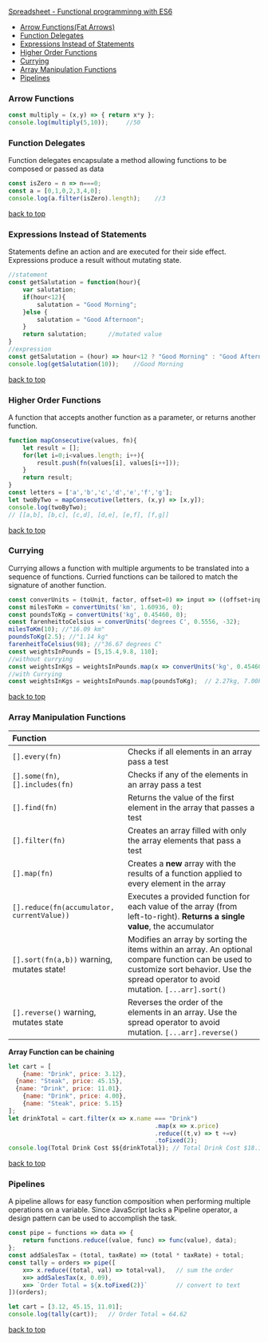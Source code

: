 [Spreadsheet - Functional programminng with ES6](#top)

- [Arrow Functions(Fat Arrows)](#Arrow-Function)
- [Function Delegates](#Function-Delegates)
- [Expressions Instead of Statements](#Expressions-Instead-of-Statements)
- [Higher Order Functions](#Higher-Order-Functions)
- [Currying](#currying)
- [Array Manipulation Functions](#Array-Manipulation-Functions)
- [Pipelines](#Pipelines)

### Arrow Functions

```javascript
const multiply = (x,y) => { return x*y };
console.log(multiply(5,10));     //50
```

### Function Delegates

Function delegates encapsulate a method allowing functions to be composed or passed as data

```javascript
const isZero = n => n===0;
const a = [0,1,0,2,3,4,0];
console.log(a.filter(isZero).length);    //3
```

[back to top](#top)

### Expressions Instead of Statements

Statements define an action and are executed for their side effect. Expressions produce a result without mutating state.

```javascript
//statement
const getSalutation = function(hour){
	var salutation;
	if(hour<12){
		salutation = "Good Morning";
	}else {
		salutation = "Good Afternoon";
	}
	return salutation;      //mutated value
}
//expression
const getSalutation = (hour) => hour<12 ? "Good Morning" : "Good Afternoon";
console.log(getSalutation(10));    //Good Morning
```

[back to top](#top)

### Higher Order Functions

A function that accepts another function as a parameter, or returns another function.

```javascript
function mapConsecutive(values, fn){
	let result = [];
	for(let i=0;i<values.length; i++){
		result.push(fn(values[i], values[i++]));
	}
	return result;
}
const letters = ['a','b','c','d','e','f','g'];
let twoByTwo = mapConsecutive(letters, (x,y) => [x,y]);
console.log(twoByTwo);
// [[a,b], [b,c], [c,d], [d,e], [e,f], [f,g]]
```

[back to top](#top)

### Currying

Currying allows a function with multiple arguments to be translated into a sequence of functions. Curried functions can be tailored to match the signature of another function.

```javascript
const converUnits = (toUnit, factor, offset=0) => input => ((offset+input)*factor).toFixed(2).concat(toUnit);
const milesToKm = convertUnits('km', 1.60936, 0);
const poundsToKg = convertUnits('kg', 0.45460, 0);
const farenheittoCelsius = converUnits('degrees C', 0.5556, -32);
milesToKm(10); //"16.09 km"
poundsToKg(2.5); //"1.14 kg"
farenheitToCelsius(98); //"36.67 degrees C"
const weightsInPounds = [5,15.4,9.8, 110];
//without currying
const weightsInKgs = weightsInPounds.map(x => converUnits('kg', 0.45460, 0)(x));
//with Currying
const weightsInKgs = weightsInPounds.map(poundsToKg);  // 2.27kg, 7.00kg, 4.46kg, 50.01kg
```

[back to top](#top)

### Array Manipulation Functions

| Function ||
| :------------- | :------------- |
|`[].every(fn)` |Checks if all elements in an array pass a test|
|`[].some(fn)`,`[].includes(fn)`|Checks if any of the elements in an array pass a test|
|`[].find(fn)`|Returns the value of the first element in the array that passes a test|
|`[].filter(fn)`|Creates an array filled with only the array elements that pass a test|
|`[].map(fn)`|Creates a **new** array with the results of a function applied to every element in the array|
|`[].reduce(fn(accumulator, currentValue))`|Executes a provided function for each value of the array (from left-to-right). **Returns a single value**, the accumulator|
|`[].sort(fn(a,b))` warning, mutates state!|Modifies an array by sorting the items within an array. An optional compare function can be used to customize sort behavior. Use the spread operator to avoid mutation. `[...arr].sort()`|
|`[].reverse()` warning, mutates state | Reverses the order of the elements in an array. Use the spread operator to avoid mutation. `[...arr].reverse()`|

**Array Function can be chaining**

```javascript
let cart = [
	{name: "Drink", price: 3.12},
  {name: "Steak", price: 45.15},
  {name: "Drink", price: 11.01},
	{name: "Drink", price: 4.00},
	{name: "Steak", price: 5.15}
];
let drinkTotal = cart.filter(x => x.name === "Drink")
										 .map(x => x.price)
										 .reduce((t,v) => t +=v)
										 .toFixed(2);
console.log(Total Drink Cost $${drinkTotal}); // Total Drink Cost $18.13
```

[back to top](#top)

### Pipelines

A pipeline allows for easy function composition when performing multiple operations on a variable. Since JavaScript lacks a Pipeline operator, a design pattern can be used to accomplish the task.

```javascript
const pipe = functions => data => {
	return functions.reduce((value, func) => func(value), data);
};
const addSalesTax = (total, taxRate) => (total * taxRate) + total;
const tally = orders => pipe([
	x=> x.reduce((total, val) => total+val),   // sum the order
	x=> addSalesTax(x, 0.09),
	x=> `Order Total = ${x.toFixed(2)}`        // convert to text
])(orders); 

let cart = [3.12, 45.15, 11.01];
console.log(tally(cart));   // Order Total = 64.62
```

[back to top](#top)
